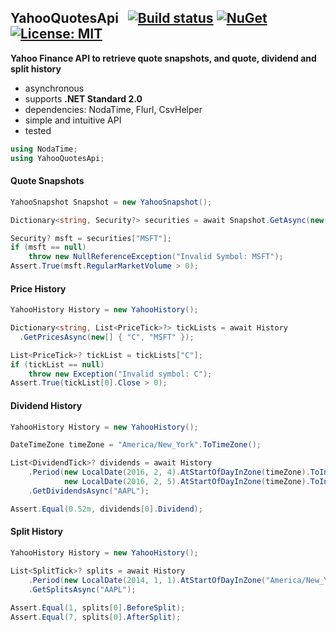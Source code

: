 ## YahooQuotesApi&nbsp;&nbsp; [![Build status](https://ci.appveyor.com/api/projects/status/qx83p28cdqvcpbhm?svg=true)](https://ci.appveyor.com/project/dshe/yahooquotesapi) [![NuGet](https://img.shields.io/nuget/vpre/YahooQuotesApi.svg)](https://www.nuget.org/packages/YahooQuotesApi/) [![License: MIT](https://img.shields.io/badge/License-MIT-yellow.svg)](https://opensource.org/licenses/MIT)

**Yahoo Finance API to retrieve quote snapshots, and quote, dividend and split history**
- asynchronous
- supports **.NET Standard 2.0**
- dependencies: NodaTime, Flurl, CsvHelper
- simple and intuitive API
- tested
```csharp
using NodaTime;
using YahooQuotesApi;
```
#### Quote Snapshots
```csharp
YahooSnapshot Snapshot = new YahooSnapshot();

Dictionary<string, Security?> securities = await Snapshot.GetAsync(new[] { "C", "MSFT" });

Security? msft = securities["MSFT"];
if (msft == null)
    throw new NullReferenceException("Invalid Symbol: MSFT");
Assert.True(msft.RegularMarketVolume > 0);
```
#### Price History
```csharp
YahooHistory History = new YahooHistory();

Dictionary<string, List<PriceTick>?> tickLists = await History
  .GetPricesAsync(new[] { "C", "MSFT" });

List<PriceTick>? tickList = tickLists["C"];
if (tickList == null)
    throw new Exception("Invalid symbol: C");
Assert.True(tickList[0].Close > 0);
```
#### Dividend History
```csharp
YahooHistory History = new YahooHistory();

DateTimeZone timeZone = "America/New_York".ToTimeZone();

List<DividendTick>? dividends = await History
    .Period(new LocalDate(2016, 2, 4).AtStartOfDayInZone(timeZone).ToInstant(), 
            new LocalDate(2016, 2, 5).AtStartOfDayInZone(timeZone).ToInstant())
    .GetDividendsAsync("AAPL");

Assert.Equal(0.52m, dividends[0].Dividend);
```
#### Split History
```csharp
YahooHistory History = new YahooHistory();

List<SplitTick>? splits = await History
    .Period(new LocalDate(2014, 1, 1).AtStartOfDayInZone("America/New_York".ToTimeZone()).ToInstant())
    .GetSplitsAsync("AAPL");
    
Assert.Equal(1, splits[0].BeforeSplit);
Assert.Equal(7, splits[0].AfterSplit);
```

